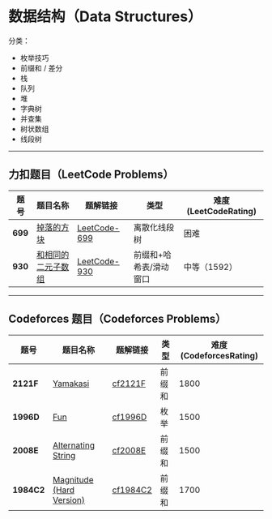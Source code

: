 # 数据结构（Data Structures）

分类：

- 枚举技巧
- 前缀和 / 差分
- 栈
- 队列
- 堆
- 字典树
- 并查集
- 树状数组
- 线段树

---

## 力扣题目（LeetCode Problems）

| 题号  | 题目名称                                | 题解链接                     | 类型          | 难度(LeetCodeRating)   |
|-------|-----------------------------------------|------------------------------|---------------|------------------------|
| **699** | [掉落的方块](https://leetcode.cn/problems/falling-squares/description/) | [LeetCode-699](solution/LeetCode699.md)   |离散化线段树 |  困难 |
| **930** | [和相同的二元子数组](https://leetcode.cn/problems/binary-subarrays-with-sum/description/) | [LeetCode-930](solution/LeetCode930.md) | 前缀和+哈希表/滑动窗口 | 中等（1592）|
---

## Codeforces 题目（Codeforces Problems）

| 题号  | 题目名称                              | 题解链接                   | 类型      | 难度(CodeforcesRating) |
|-------|---------------------------------------|----------------------------|-----------|------------------------|
| **2121F** | [Yamakasi](https://codeforces.com/problemset/problem/2121/F) | [cf2121F](solution/cf2121F.md) | 前缀和 | 1800 |
| **1996D** | [Fun](https://codeforces.com/problemset/problem/1996/D) | [cf1996D](solution/cf1996D.md) | 枚举 | 1500 |
| **2008E** | [Alternating String](https://codeforces.com/contest/2008/problem/E) | [cf2008E](solution/cf2008E.md) | 前缀和 | 1500 |
| **1984C2** | [Magnitude (Hard Version)](https://codeforces.com/contest/1984/problem/C2) | [cf1984C2](solution/cf1984C2.md) | 前缀和 | 1700 |
